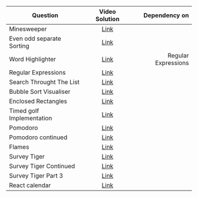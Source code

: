 | Question       | Video Solution        | Dependency on  |
| ------------- |:-------------:| -----:|
| Minesweeper   |[Link](https://d3dyfaf3iutrxo.cloudfront.net/video/course/video_session/lecture-uv5piugfnz3e-0af692a3a01140bb8a86347cd9c12f74.mp4) | |
|Even odd separate Sorting      | [Link](https://d3dyfaf3iutrxo.cloudfront.net/video/course/video_session/lecture-gtc6i03e1z7v-9f04cccade3d434c84aaabc843e04bd4.mp4)      |    |
| Word Highlighter | [Link ](https://d3dyfaf3iutrxo.cloudfront.net/video/course/video_session/lecture-yoncvefubj4p-54c8492159664495ad4475313e8cf030.mp4)     | Regular Expressions   |
| Regular Expressions| [Link ](https://d3dyfaf3iutrxo.cloudfront.net/video/course/video_session/lecture-ljdu1gbonmp7-039d578c237c4b97bc7a313325c22a9b.mp4)     |    |
| Search Throught The List| [Link ](https://d3dyfaf3iutrxo.cloudfront.net/video/course/video_session/lecture-v9fw1yrik0a9-369b6bd2449a4a06905f8a88192cbbdb.mp4)     |    |
|Bubble Sort Visualiser| [Link ](https://www.geeksforgeeks.org/bubble-sort-visualization-using-javascript/)     |    |
|Enclosed Rectangles| [Link ](https://d3dyfaf3iutrxo.cloudfront.net/video/course/video_session/bab24db30c4d485991b4ea8189281dc7.mp4)     |    |
|Timed golf Implementation| [Link ](https://d3dyfaf3iutrxo.cloudfront.net/video/course/video_session/bab24db30c4d485991b4ea8189281dc7.mp4)     |    |
|Pomodoro| [Link ](https://d3dyfaf3iutrxo.cloudfront.net/video/course/video_session/lecture-uccovyy3am7a-d30c60fe078544179f77931a7a07a433.mp4)     |    |
|Pomodoro continued| [Link ](https://d3dyfaf3iutrxo.cloudfront.net/video/course/video_session/lecture-3xd3swcxn2er-8056aa493bd4498ba4b21566724f5d91.mp4)     |    |
|Flames| [Link ](https://d3dyfaf3iutrxo.cloudfront.net/video/course/video_session/lecture-hm1ptrfjeba9-a9c71481dbf24d058c520071948e9262.mp4)     |    |
|Survey Tiger| [Link ](https://d3dyfaf3iutrxo.cloudfront.net/video/course/video_session/lecture-th8sgl96k712-257a8c32a1ac45c7b790ceab3edfbf4e.mp4)     |    |
|Survey Tiger Continued| [Link ](https://d3dyfaf3iutrxo.cloudfront.net/video/course/video_session/lecture-imxj4j9xtul3-2c5f433ad5214f7694f743e18735a8d5.mp4)     |    |
|Survey Tiger Part 3| [Link ](https://d3dyfaf3iutrxo.cloudfront.net/video/course/video_session/lecture-1gh5cje8el20-97b675608f1e4b0c97fd9e55e9f5f88c.mp4)     |    |
|React calendar| [Link ](https://programmingwithmosh.com/react/build-a-react-calendar-component-from-scratch/)     |    |

